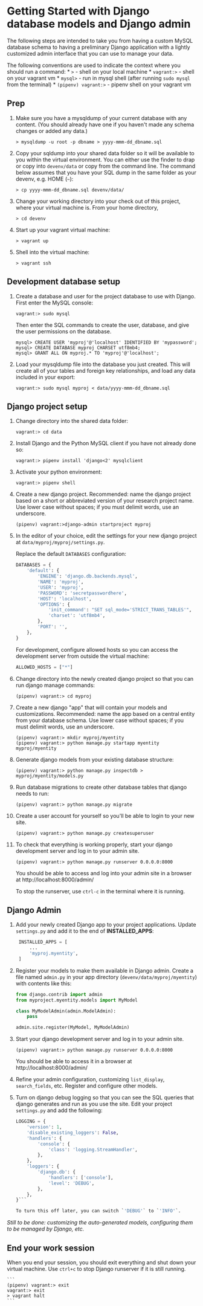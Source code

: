 # Getting Started with Django database models and Django admin

The following steps are intended to take you from having a custom
MySQL database schema to having a preliminary Django application
with a lightly customized admin interface that you can use to manage your
data.

The following conventions are used to indicate the context where you
should run a command:
    * `>` - shell on your local machine
    * `vagrant:>` - shell on your vagrant vm
    * `mysql>` - run in mysql shell (after running `sudo mysql` from the terminal)
    * `(pipenv) vagrant:>` - pipenv shell on your vagrant vm


## Prep

1. Make sure you have a mysqldump of your current database with any content.
  (You should already have one if you haven't made any schema changes or
  added any data.)

    `> mysqldump -u root -p dbname > yyyy-mmm-dd_dbname.sql`

2. Copy your sqldump into your shared data folder so it will be available
   to you within the virtual environment.  You can either use the finder
   to drap or copy into `devenv/data` or copy from the command line. The command
   below assumes that you have your SQL dump in the same folder as your devenv,
   e.g. HOME (`~`):

   `> cp yyyy-mmm-dd_dbname.sql devenv/data/`

3. Change your working directory into your check out of this project,
   where your virtual machine is.  From your home directory,

    `> cd devenv`

4. Start up your vagrant virtual machine:

    `> vagrant up`

5. Shell into the virtual machine:

    `> vagrant ssh`

## Development database setup

1. Create a database and user for the project database to use with Django.
   First enter the MySQL console:

   `vagrant:> sudo mysql`

   Then enter the SQL commands to create the user, database, and give
   the user permissions on the database.

    ```
    mysql> CREATE USER 'myproj'@'localhost' IDENTIFIED BY 'mypassword';
    mysql> CREATE DATABASE myproj CHARSET utf8mb4;
    mysql> GRANT ALL ON myproj.* TO 'myproj'@'localhost';
    ```

2. Load your mysqldump file into the database you just created.  This will
   create all of your tables and foreign key relationships, and load any
   data included in your export:

    `vagrant:> sudo mysql myproj < data/yyyy-mmm-dd_dbname.sql`

## Django project setup

1. Change directory into the shared data folder:

    `vagrant:> cd data`

2. Install Django and the Python MySQL client if you have not already done so:

    `vagrant:> pipenv install 'django<2' mysqlclient`

2. Activate your python environment:

    `vagrant:> pipenv shell`

4. Create a new django project.  Recommended: name the django project based
   on a short or abbreviated version of your research project name.
   Use lower case without spaces; if you must delimit words, use an underscore.

    `(pipenv) vagrant:>django-admin startproject myproj`

5. In the editor of your choice, edit the settings for your new django
    project at `data/myproj/myproj/settings.py`.

    Replace the default `DATABASES` configuration:

    ```python
    DATABASES = {
        'default': {
            'ENGINE': 'django.db.backends.mysql',
            'NAME': 'myproj',
            'USER': 'myproj',
            'PASSWORD': 'secretpasswordhere',
            'HOST': 'localhost',
            'OPTIONS': {
                'init_command': "SET sql_mode='STRICT_TRANS_TABLES'",
                'charset': 'utf8mb4',
            },
            'PORT': '',
        },
    }
    ```

    For development, configure allowed hosts so you can access
    the development server from outside the virtual machine:

    ```python
    ALLOWED_HOSTS = ["*"]
    ```

6. Change directory into the newly created django project so that you
    can run django manage commands:

    `(pipenv) vagrant:> cd myproj`

7. Create a new django "app" that will contain your models and
    customizations.  Recommended: name the app based on a central entity
    from your database schema.  Use lower case without spaces;
    if you must delimit words, use an underscore.

    ```
    (pipenv) vagrant:> mkdir myproj/myentity
    (pipenv) vagrant:> python manage.py startapp myentity myproj/myentity
    ```

8. Generate django models from your existing database structure:

    `(pipenv) vagrant:> python manage.py inspectdb > myproj/myentity/models.py`

9. Run database migrations to create other database tables that django
    needs to run:

    `(pipenv) vagrant:> python manage.py migrate`

10. Create a user account for yourself so you'll be able to login
    to your new site.

    `(pipenv) vagrant:> python manage.py createsuperuser`

11. To check that everything is working properly, start your django
    development server and log in to your admin site.

    `(pipenv) vagrant:> python manage.py runserver 0.0.0.0:8000`

    You should be able to access and log into your admin site in a
    browser at http://localhost:8000/admin/

    To stop the runserver, use `ctrl-c` in the terminal where it is
    running.

## Django Admin

1. Add your newly created Django app to your project applications.
   Update `settings.py` and add it to the end of **INSTALLED_APPS**:

   ```python
    INSTALLED_APPS = [
        ...
        'myproj.myentity',
    ]
    ```


2. Register your models to make them available in Django admin.  Create
    a file named `admin.py` in your app directory (`devenv/data/myproj/myentity`)
    with contents like this:

    ```python
    from django.contrib import admin
    from myproject.myentity.models import MyModel

    class MyModelAdmin(admin.ModelAdmin):
        pass

    admin.site.register(MyModel, MyModelAdmin)
    ```

3. Start your django development server and log in to your admin site.

    `(pipenv) vagrant:> python manage.py runserver 0.0.0.0:8000`

    You should be able to access it in a browser at http://localhost:8000/admin/

4. Refine your admin configuration, customizing `list_display`,
    `search_fields`, etc.  Register and configure other models.

5. Turn on django debug logging so that you can see the SQL queries
    that django generates and run as you use the site.  Edit your
    project `settings.py` and add the following:

    ```python
    LOGGING = {
        'version': 1,
        'disable_existing_loggers': False,
        'handlers': {
            'console': {
                'class': 'logging.StreamHandler',
            },
        },
        'loggers': {
            'django.db': {
                'handlers': ['console'],
                'level': 'DEBUG',
            },
        },
    }```

    To turn this off later, you can switch `'DEBUG'` to `'INFO'`.


*Still to be done: customizing the auto-generated models, configuring
them to be managed by Django, etc.*


## End your work session

When you end your session, you should exit everything and shut down your
virtual machine.  Use `ctrl+c` to stop Django runserver if it is still
running.

    ```
    (pipenv) vagrant:> exit
    vagrant:> exit
    > vagrant halt
    ```
